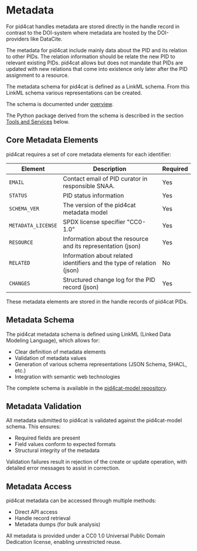 # Metadata

For pid4cat handles metadata are stored directly in the handle record in contrast to the DOI-system where metadata are hosted by the DOI-providers like DataCite.

The metadata for pid4cat include mainly data about the PID and its relation to other PIDs. The relation information should be relate the new PID to relevant existing PIDs. pid4cat allows but does not mandate that PIDs are updated with new relations that come into existence only later after the PID assignment to a resource.

The metadata schema for pid4cat is defined as a LinkML schema. From this LinkML schema various representations can be created.

The schema is documented under [overview](/overview).

The Python package derived from the schema is described in the section [Tools and Services](#tools-and-services) below.

## Core Metadata Elements

pid4cat requires a set of core metadata elements for each identifier:

| Element            | Description                                                           | Required |
| ------------------ | --------------------------------------------------------------------- | -------- |
| `EMAIL`            | Contact email of PID curator in responsible SNAA.                     | Yes      |
| `STATUS`           | PID status information                                                | Yes      |
| `SCHEMA_VER`       | The version of the pid4cat metadata model                             | Yes      |
| `METADATA_LICENSE` | SPDX license specifier "CC0-1.0"                                      | Yes      |
| `RESOURCE`         | Information about the resource and its representation (json)          | Yes      |
| `RELATED`          | Information about related identifiers and the type of relation (json) | No       |
| `CHANGES`          | Structured change log for the PID record (json)                       | Yes      |

These metadata elements are stored in the handle records of pid4cat PIDs.

## Metadata Schema

The pid4cat metadata schema is defined using LinkML (Linked Data Modeling Language), which allows for:

- Clear definition of metadata elements
- Validation of metadata values
- Generation of various schema representations (JSON Schema, SHACL, etc.)
- Integration with semantic web technologies

The complete schema is available in the [pid4cat-model repository](https://github.com/nfdi4cat/pid4cat-model).

## Metadata Validation

All metadata submitted to pid4cat is validated against the pid4cat-model schema. This ensures:

- Required fields are present
- Field values conform to expected formats
- Structural integrity of the metadata

Validation failures result in rejection of the create or update operation, with detailed error messages to assist in correction.

## Metadata Access

pid4cat metadata can be accessed through multiple methods:

- Direct API access
- Handle record retrieval
- Metadata dumps (for bulk analysis)

All metadata is provided under a CC0 1.0 Universal Public Domain Dedication license, enabling unrestricted reuse.
